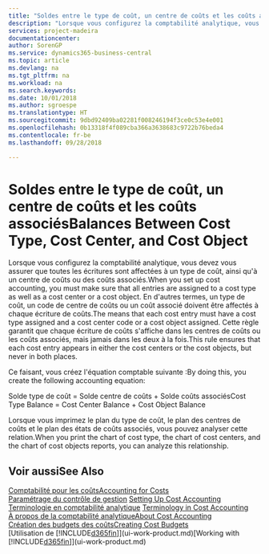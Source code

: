 ```yaml
---
title: "Soldes entre le type de coût, un centre de coûts et les coûts associés | Microsoft Docs"
description: "Lorsque vous configurez la comptabilité analytique, vous devez vous assurer que toutes les écritures sont affectées à un type de coût, ainsi qu'à un centre de coûts ou des coûts associés. En d'autres termes, un type de coût, un code de centre de coûts ou un coût associé doivent être affectés à chaque écriture de coûts. Cette règle garantit que chaque écriture de coûts s'affiche dans les centres de coûts ou les coûts associés, mais jamais dans les deux à la fois."
services: project-madeira
documentationcenter: 
author: SorenGP
ms.service: dynamics365-business-central
ms.topic: article
ms.devlang: na
ms.tgt_pltfrm: na
ms.workload: na
ms.search.keywords: 
ms.date: 10/01/2018
ms.author: sgroespe
ms.translationtype: HT
ms.sourcegitcommit: 9dbd92409ba02281f008246194f3ce0c53e4e001
ms.openlocfilehash: 0b13318f4f089cba366a3638683c9722b76beda4
ms.contentlocale: fr-be
ms.lasthandoff: 09/28/2018

---
```

# <a name="balances-between-cost-type-cost-center-and-cost-object"></a><span data-ttu-id="3e2ea-105">Soldes entre le type de coût, un centre de coûts et les coûts associés</span><span class="sxs-lookup"><span data-stu-id="3e2ea-105">Balances Between Cost Type, Cost Center, and Cost Object</span></span>
<span data-ttu-id="3e2ea-106">Lorsque vous configurez la comptabilité analytique, vous devez vous assurer que toutes les écritures sont affectées à un type de coût, ainsi qu'à un centre de coûts ou des coûts associés.</span><span class="sxs-lookup"><span data-stu-id="3e2ea-106">When you set up cost accounting, you must make sure that all entries are assigned to a cost type as well as a cost center or a cost object.</span></span> <span data-ttu-id="3e2ea-107">En d'autres termes, un type de coût, un code de centre de coûts ou un coût associé doivent être affectés à chaque écriture de coûts.</span><span class="sxs-lookup"><span data-stu-id="3e2ea-107">The means that each cost entry must have a cost type assigned and a cost center code or a cost object assigned.</span></span> <span data-ttu-id="3e2ea-108">Cette règle garantit que chaque écriture de coûts s'affiche dans les centres de coûts ou les coûts associés, mais jamais dans les deux à la fois.</span><span class="sxs-lookup"><span data-stu-id="3e2ea-108">This rule ensures that each cost entry appears in either the cost centers or the cost objects, but never in both places.</span></span>  

 <span data-ttu-id="3e2ea-109">Ce faisant, vous créez l'équation comptable suivante :</span><span class="sxs-lookup"><span data-stu-id="3e2ea-109">By doing this, you create the following accounting equation:</span></span>  

 <span data-ttu-id="3e2ea-110">Solde type de coût = Solde centre de coûts + Solde coûts associés</span><span class="sxs-lookup"><span data-stu-id="3e2ea-110">Cost Type Balance = Cost Center Balance + Cost Object Balance</span></span>  

 <span data-ttu-id="3e2ea-111">Lorsque vous imprimez le plan du type de coût, le plan des centres de coûts et le plan des états de coûts associés, vous pouvez analyser cette relation.</span><span class="sxs-lookup"><span data-stu-id="3e2ea-111">When you print the chart of cost type, the chart of cost centers, and the chart of cost objects reports, you can analyze this relationship.</span></span>  

## <a name="see-also"></a><span data-ttu-id="3e2ea-112">Voir aussi</span><span class="sxs-lookup"><span data-stu-id="3e2ea-112">See Also</span></span>  
[<span data-ttu-id="3e2ea-113">Comptabilité pour les coûts</span><span class="sxs-lookup"><span data-stu-id="3e2ea-113">Accounting for Costs</span></span>](finance-manage-cost-accounting.md)  
 <span data-ttu-id="3e2ea-114">[Paramétrage du contrôle de gestion](finance-set-up-cost-accounting.md) </span><span class="sxs-lookup"><span data-stu-id="3e2ea-114">[Setting Up Cost Accounting](finance-set-up-cost-accounting.md) </span></span>  
 <span data-ttu-id="3e2ea-115">[Terminologie en comptabilité analytique](finance-terminology-in-cost-accounting.md) </span><span class="sxs-lookup"><span data-stu-id="3e2ea-115">[Terminology in Cost Accounting](finance-terminology-in-cost-accounting.md) </span></span>  
 [<span data-ttu-id="3e2ea-116">À propos de la comptabilité analytique</span><span class="sxs-lookup"><span data-stu-id="3e2ea-116">About Cost Accounting</span></span>](finance-about-cost-accounting.md)  
 [<span data-ttu-id="3e2ea-117">Création des budgets des coûts</span><span class="sxs-lookup"><span data-stu-id="3e2ea-117">Creating Cost Budgets</span></span>](finance-create-cost-budgets.md)  
 <span data-ttu-id="3e2ea-118">[Utilisation de [!INCLUDE[d365fin](includes/d365fin_md.md)]](ui-work-product.md)</span><span class="sxs-lookup"><span data-stu-id="3e2ea-118">[Working with [!INCLUDE[d365fin](includes/d365fin_md.md)]](ui-work-product.md)</span></span>

